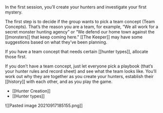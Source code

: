 In the first session, you’ll create your hunters and investigate your first mystery.

The first step is to decide if the group wants to pick a team concept (Team Concepts). That’s the reason you are a team, for example, “We all work for a secret monster hunting agency” or “We defend our home town against the [[monsters]] that keep coming here.” [[The Keeper]] may have some suggestions based on what they’ve been planning.

If you have a team concept that needs certain [[hunter types]], allocate those first.

If you don’t have a team concept, just let everyone pick a playbook (that’s your hunter rules and record sheet) and see what the team looks like. You’ll work out why they are together as you create your hunters, establish their [[history]] with each other, and as you play the game.

- [[Hunter Creation]]
- [[Hunter types]]

![[Pasted image 20210917185155.png]]



